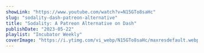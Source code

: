 ```yaml
---
showLink: "https://www.youtube.com/watch?v=N15GTo8saHc"
slug: "sodality-dash-patreon-alternative"
title: "Sodality: A Patreon Alternative on Dash"
publishDate: "2023-05-22"
playlist: "Incubator Weekly"
coverImage: "https://i.ytimg.com/vi_webp/N15GTo8saHc/maxresdefault.webp"
---
```

